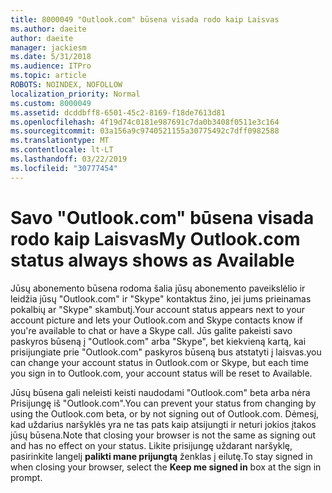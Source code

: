 ```yaml
---
title: 8000049 "Outlook.com" būsena visada rodo kaip Laisvas
ms.author: daeite
author: daeite
manager: jackiesm
ms.date: 5/31/2018
ms.audience: ITPro
ms.topic: article
ROBOTS: NOINDEX, NOFOLLOW
localization_priority: Normal
ms.custom: 8000049
ms.assetid: dcddbff8-6501-45c2-8169-f18de7613d81
ms.openlocfilehash: 4f19d74c0181e987691c7da0b3408f0511e3c164
ms.sourcegitcommit: 03a156a9c9740521155a30775492c7dff0982588
ms.translationtype: MT
ms.contentlocale: lt-LT
ms.lasthandoff: 03/22/2019
ms.locfileid: "30777454"
---
```

# <a name="my-outlookcom-status-always-shows-as-available"></a><span data-ttu-id="fb8b7-102">Savo "Outlook.com" būsena visada rodo kaip Laisvas</span><span class="sxs-lookup"><span data-stu-id="fb8b7-102">My Outlook.com status always shows as Available</span></span>

<span data-ttu-id="fb8b7-103">Jūsų abonemento būsena rodoma šalia jūsų abonemento paveikslėlio ir leidžia jūsų "Outlook.com" ir "Skype" kontaktus žino, jei jums prieinamas pokalbių ar "Skype" skambutį.</span><span class="sxs-lookup"><span data-stu-id="fb8b7-103">Your account status appears next to your account picture and lets your Outlook.com and Skype contacts know if you're available to chat or have a Skype call.</span></span> <span data-ttu-id="fb8b7-104">Jūs galite pakeisti savo paskyros būseną į "Outlook.com" arba "Skype", bet kiekvieną kartą, kai prisijungiate prie "Outlook.com" paskyros būseną bus atstatyti į laisvas.</span><span class="sxs-lookup"><span data-stu-id="fb8b7-104">you can change your account status in Outlook.com or Skype, but each time you sign in to Outlook.com, your account status will be reset to Available.</span></span>
  
<span data-ttu-id="fb8b7-105">Jūsų būsena gali neleisti keisti naudodami "Outlook.com" beta arba nėra Prisijungę iš "Outlook.com".</span><span class="sxs-lookup"><span data-stu-id="fb8b7-105">You can prevent your status from changing by using the Outlook.com beta, or by not signing out of Outlook.com.</span></span> <span data-ttu-id="fb8b7-106">Dėmesį, kad uždarius naršyklės yra ne tas pats kaip atsijungti ir neturi jokios įtakos jūsų būsena.</span><span class="sxs-lookup"><span data-stu-id="fb8b7-106">Note that closing your browser is not the same as signing out and has no effect on your status.</span></span> <span data-ttu-id="fb8b7-107">Likite prisijungę uždarant naršyklę, pasirinkite langelį **palikti mane prijungtą** ženklas į eilutę.</span><span class="sxs-lookup"><span data-stu-id="fb8b7-107">To stay signed in when closing your browser, select the **Keep me signed in** box at the sign in prompt.</span></span> 
  

